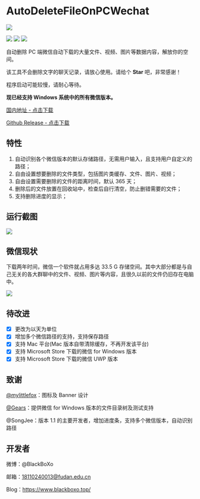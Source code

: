 # AutoDeleteFileOnPCWechat

![](https://markdown-pic-blackboxo.oss-cn-shanghai.aliyuncs.com/banner.png)

[![](https://img.shields.io/badge/platform-win64-lightgrey)](https://github.com/blackboxo/AutoDeleteFileOnPCWechat/releases) [![](https://img.shields.io/github/v/release/blackboxo/AutoDeleteFileOnPCWechat)](https://github.com/blackboxo/AutoDeleteFileOnPCWechat/releases) [![](https://img.shields.io/github/downloads/blackboxo/AutoDeleteFileOnPCWechat/total)](https://github.com/blackboxo/AutoDeleteFileOnPCWechat/releases)

自动删除 PC 端微信自动下载的大量文件、视频、图片等数据内容，解放你的空间。

该工具不会删除文字的聊天记录，请放心使用。请给个 **Star** 吧，非常感谢！

程序启动可能较慢，请耐心等待。

**现已经支持 Windows 系统中的所有微信版本。**

[国内地址 - 点击下载](
https://www.lanzous.com/i9t50ra)

[Github Release - 点击下载](
https://github.com/blackboxo/AutoDeleteFileOnPCWechat/releases/download/v1.1/AutoDeleteFileOnPCWechatV1.1.exe)



## 特性
1. 自动识别各个微信版本的默认存储路径，无需用户输入，且支持用户自定义的路径；
2. 自由设置想要删除的文件类型，包括图片类缓存、文件、图片、视频；
3. 自由设置需要删除的文件的距离时间，默认 365 天；
4. 删除后的文件放置在回收站中，检查后自行清空，防止删错需要的文件；
5. 支持删除进度的显示；

## 运行截图

![](https://markdown-pic-blackboxo.oss-cn-shanghai.aliyuncs.com/20200229191711.png)

## 微信现状

下载两年时间，微信一个软件就占用多达 33.5 G 存储空间。其中大部分都是与自己无关的各大群聊中的文件、视频、图片等内容，且很久以前的文件仍旧存在电脑中。

![](https://markdown-pic-blackboxo.oss-cn-shanghai.aliyuncs.com/20200213142805.png)

## 待改进

- [x] 更改为以天为单位
- [x] 增加多个微信路径的支持，支持保存路径
- [x] 支持 Mac 平台(Mac 版本自带清除缓存，不再开发该平台)
- [x] 支持 Microsoft Store 下载的微信 for Windows 版本
- [x] 支持 Microsoft Store 下载的微信 UWP 版本

## 致谢

[@mylittlefox](https://www.mylittlefox.art)：图标及 Banner 设计

[@Gears](https://refun.eu.org)：提供微信 for Windows 版本的文件目录树及测试支持

@SongJee：版本 1.1 的主要开发者，增加进度条，支持多个微信版本，自动识别路径

## 开发者

微博：@BlackBoXo

邮箱：18110240013@fudan.edu.cn

Blog：https://www.blackboxo.top/